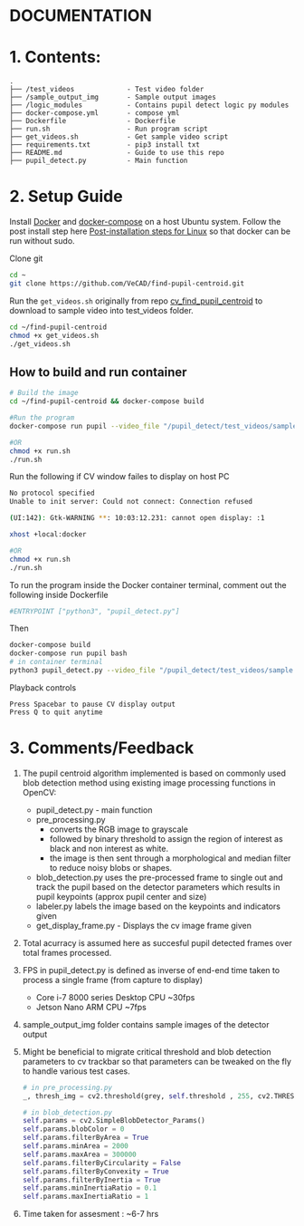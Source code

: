 DOCUMENTATION
=============
# 1. Contents:
```
.
├── /test_videos             - Test video folder
├── /sample_output_img       - Sample output images
├── /logic_modules           - Contains pupil detect logic py modules
├── docker-compose.yml       - compose yml 
├── Dockerfile               - Dockerfile 
├── run.sh                   - Run program script
├── get_videos.sh            - Get sample video script
├── requirements.txt         - pip3 install txt
├── README.md                - Guide to use this repo
├── pupil_detect.py          - Main function
```

# 2. Setup Guide

Install [Docker](https://docs.docker.com/engine/install/ubuntu/) and [docker-compose](https://docs.docker.com/compose/install/) on a host Ubuntu system. Follow the post install step here [Post-installation steps for Linux](https://docs.docker.com/engine/install/linux-postinstall/)
so that docker can be run without sudo.

Clone git
```sh
cd ~
git clone https://github.com/VeCAD/find-pupil-centroid.git
```

Run the `get_videos.sh` originally from repo [cv_find_pupil_centroid](https://github.com/lackdaz/cv_find_pupil_centroid) to download to sample video into test_videos folder.
```sh
cd ~/find-pupil-centroid
chmod +x get_videos.sh
./get_videos.sh
```

## How to build and run container
```sh
# Build the image
cd ~/find-pupil-centroid && docker-compose build

#Run the program
docker-compose run pupil --video_file "/pupil_detect/test_videos/sample.mkv"

#OR
chmod +x run.sh
./run.sh
```

Run the following if CV window failes to display on host PC
```sh
No protocol specified
Unable to init server: Could not connect: Connection refused

(UI:142): Gtk-WARNING **: 10:03:12.231: cannot open display: :1

xhost +local:docker

#OR
chmod +x run.sh
./run.sh
```

To run the program inside the Docker container terminal, comment out the following inside Dockerfile
```sh
#ENTRYPOINT ["python3", "pupil_detect.py"]
```
Then
```sh
docker-compose build
docker-compose run pupil bash
# in container terminal
python3 pupil_detect.py --video_file "/pupil_detect/test_videos/sample.mkv"
```

Playback controls 
```
Press Spacebar to pause CV display output
Press Q to quit anytime
```

# 3. Comments/Feedback
1. The pupil centroid algorithm implemented is based on commonly used blob detection method using 
   existing image processing functions in OpenCV:
   * pupil_detect.py - main function
   * pre_processing.py
       * converts the RGB image to grayscale
       * followed by binary threshold to assign the region of interest as black and non interest as white. 
       * the image is then sent through a morphological and median filter to reduce noisy blobs or shapes.
   * blob_detection.py uses the pre-processed frame to single out and track the pupil based on the detector
     parameters which results in pupil keypoints (approx pupil center and size)
   * labeler.py labels the image based on the keypoints and indicators given
   * get_display_frame.py - Displays the cv image frame given
   
2. Total acurracy is assumed here as succesful pupil detected frames over total frames processed.

3. FPS in pupil_detect.py is defined as inverse of end-end time taken to process a single frame (from capture to display)
   * Core i-7 8000 series Desktop CPU ~30fps
   * Jetson Nano ARM CPU ~7fps

4. sample_output_img folder contains sample images of the detector output

5. Might be beneficial to migrate critical threshold and blob detection parameters to cv trackbar so that parameters can 
   be tweaked on the fly to handle various test cases.
   ```py
   # in pre_processing.py
   _, thresh_img = cv2.threshold(grey, self.threshold , 255, cv2.THRESH_BINARY)
   ```

   ```py
   # in blob_detection.py
   self.params = cv2.SimpleBlobDetector_Params()
   self.params.blobColor = 0
   self.params.filterByArea = True
   self.params.minArea = 2000
   self.params.maxArea = 300000
   self.params.filterByCircularity = False
   self.params.filterByConvexity = True
   self.params.filterByInertia = True
   self.params.minInertiaRatio = 0.1
   self.params.maxInertiaRatio = 1
   ```

6. Time taken for assesment : ~6-7 hrs

